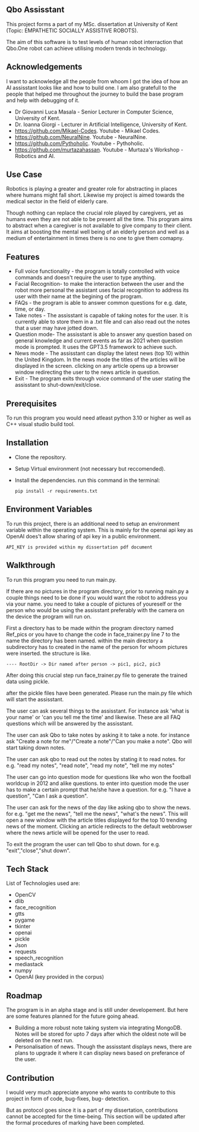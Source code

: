 
## Qbo Assisstant 
This project forms a part of my MSc. dissertation at University of Kent (Topic: EMPATHETIC SOCIALLY ASSISTIVE ROBOTS). 

The aim of this software is to test levels of human robot interraction that Qbo.One robot can achieve utilising modern trends in technology.




## Acknowledgements

I want to acknowledge all the people from whoom I got the idea of how an AI assisstant looks like and how to build one. I am also gratefull to the people that helped me throughout the journey to build the base program and help with debugging of it.  

 - Dr Giovanni Luca Masala - Senior Lecturer in Computer Science, University of Kent.
 - Dr. Ioanna Giorgi - Lecturer in Artificial Intelligence, University of Kent.
 - https://github.com/Mikael-Codes. Youtube - Mikael Codes.
 - https://github.com/NeuralNine. Youtube - NeuralNine.
 - https://github.com/Pythoholic. Youtube - Pythoholic.
 - https://github.com/murtazahassan. Youtube - Murtaza's Workshop - Robotics and AI.
 

## Use Case

Robotics is playing a greater and greater role for abstracting in places where humans might fall short. Likewise my project is aimed towards the medical sector in the field of elderly care. 

Though nothing can replace the crucial role played by caregivers, yet as humans even they are not able to be present all the time. This program aims to abstract when a caregiver is not available to give company to their client. It aims at boosting the mental well being of an elderly person and well as a medium of entertainment in times there is no one to give them comapny.    

## Features

- Full voice functionality - the program is totally controlled with voice commands and doesn't require the user to type anything.
- Facial Recognition- to make the interaction between the user and the robot more personal the assistant uses facial recognition to address its user with their name at the begining of the program.
- FAQs - the program is able to answer common questions for e.g. date, time, or day.
- Take notes - The assisstant is capable of taking notes for the user. It is currently able to store them in a .txt file and can also read out the notes that a user may have jotted down.
- Question mode- The assisstant is able to answer any question based on general knowledge and current events as far as 2021 when question mode is prompted. It uses the GPT3.5 framework to achieve such. 
- News mode - The assisstant can display the latest news (top 10) within the United Kingdom. In the news mode the titles of the articles will be displayed in the screen. clicking on any article opens up a browser window redirecting the user to the news article in question.
- Exit - The program exits through voice command of the user stating the assisstant to shut-down/exit/close. 



## Prerequisites

To run this program you would need atleast python 3.10 or higher as well as C++ visual studio build tool.
## Installation
- Clone the repository. 
- Setup Virtual environment (not necessary but reccomended).

- Install the dependencies. run this command in the terminal:
    
     `pip install -r requirements.txt` 


## Environment Variables

To run this project, there is an additional need to setup an environment variable within the operating system. This is mainly for the openai api key as OpenAI does't allow sharing of api key in a public environment. 

`API_KEY is provided within my dissertation pdf document`




## Walkthrough

To run this program you need to run main.py.

If there are no pictures in the program directory, prior to running main.py a couple things need to be done if you would want the robot to address you via your name. you need to take a couple of pictures of youreself or the person who would be using the assisstant preferably with the camera on the device the program will run on. 

First a directory has to be made within the program directory named Ref_pics or you have to change the code in face_trainer.py line 7 to the name the directory has been named. within the main directory a subdirectory has to created in the name of the person for whoom pictures were inserted. the structure is like. 
    
    ---- RootDir -> Dir named after person -> pic1, pic2, pic3

After doing this crucial step run face_trainer.py file to generate the trained data using pickle. 

after the pickle files have been generated. Please run the main.py file which will start the assisstant. 

The user can ask several things to the assisstant. For instance ask 'what is your name' or 'can you tell me the time' and likewise. These are all FAQ questions which will be answered by the assisstant.

The user can ask Qbo to take notes by asking it to take a note. for instance ask "Create a note for me"/"Create a note"/"Can you make a note". Qbo will start taking down notes. 

The user can ask qbo to read out the notes by stating it to read notes. for e.g. "read my notes", "read note",
                "read my note", "tell me my notes"

The user can go into question mode for questions like who won the football worldcup in 2012 and alike questions. to enter into question mode the user has to make a certain prompt that he/she have a question. for e.g. "I have a question", "Can I ask a question". 

The user can ask for the news of the day like asking qbo to show the news. for e.g. "get me the news",
                    "tell me the news",
                    "what's the news". This will open a new window with the article titles displayed for the top 10 trending news of the moment. Clicking an article redirects to the default webbrowser where the news article will be opened for the user to read. 

To exit the program the user can tell Qbo to shut down. for e.g. "exit","close","shut down". 



 


## Tech Stack

List of Technologies used are:
  
   - OpenCV
   - dlib
   - face_recognition
   - gtts
   - pygame
   - tkinter
   - openai
   - pickle
   - Json
   - requests
   - speech_recognition
   - mediastack
   - numpy
   - OpenAI (key provided in the corpus)
   
## Roadmap

The program is in an alpha stage and is still under developement. But here are some features planned for the future going ahead. 

- Building a more robust note taking system via integrating MongoDB. Notes will be stored for upto 7 days after which the oldest note will be deleted on the next run. 
- Personalisation of news. Though the assisstant displays news, there are plans to upgrade it where it can display news based on preferance of the user.



## Contribution

I would very much appreciate anyone who wants to contribute to this project in form of code, bug-fixes, bug- detection. 

But as protocol goes since it is a part of my dissertation, contributions cannot be accepted for the time-being. This section will be updated after the formal procedures of marking have been completed. 
